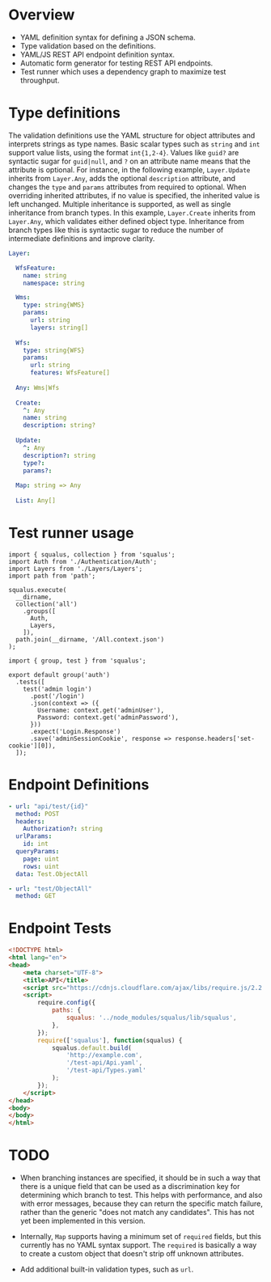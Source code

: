 # Overview

* YAML definition syntax for defining a JSON schema.
* Type validation based on the definitions.
* YAML/JS REST API endpoint definition syntax.
* Automatic form generator for testing REST API endpoints.
* Test runner which uses a dependency graph to maximize test throughput.

# Type definitions

The validation definitions use the YAML structure for object attributes and interprets strings as type names.  Basic scalar types such as `string` and `int` support value lists, using the format `int{1,2-4}`.  Values like `guid?` are syntactic sugar for `guid|null`, and `?` on an attribute name means that the attribute is optional.  For instance, in the following example, `Layer.Update` inherits from `Layer.Any`, adds the optional `description` attribute, and changes the `type` and `params` attributes from required to optional.  When overriding inherited attributes, if no value is specified, the inherited value is left unchanged.  Multiple inheritance is supported, as well as single inheritance from branch types.  In this example, `Layer.Create` inherits from `Layer.Any`, which validates either defined object type.  Inheritance from branch types like this is syntactic sugar to reduce the number of intermediate definitions and improve clarity.

```yaml
Layer:

  WfsFeature:
    name: string
    namespace: string

  Wms:
    type: string{WMS}
    params:
      url: string
      layers: string[]
  
  Wfs:
    type: string{WFS}
    params:
      url: string
      features: WfsFeature[]
  
  Any: Wms|Wfs
  
  Create:
    ^: Any
    name: string
    description: string?
  
  Update:
    ^: Any
    description?: string
    type?:
    params?:
  
  Map: string => Any
  
  List: Any[]
```

# Test runner usage

```
import { squalus, collection } from 'squalus';
import Auth from './Authentication/Auth';
import Layers from './Layers/Layers';
import path from 'path';

squalus.execute(
  __dirname,
  collection('all')
    .groups([
      Auth,
      Layers,
    ]),
  path.join(__dirname, '/All.context.json')
);
```

```
import { group, test } from 'squalus';

export default group('auth')
  .tests([
    test('admin login')
      .post('/login')
      .json(context => ({
        Username: context.get('adminUser'),
        Password: context.get('adminPassword'),
      }))
      .expect('Login.Response')
      .save('adminSessionCookie', response => response.headers['set-cookie'][0]),
  ]);
```

# Endpoint Definitions

```yaml
- url: "api/test/{id}"
  method: POST
  headers:
    Authorization?: string
  urlParams:
    id: int
  queryParams:
    page: uint
    rows: uint
  data: Test.ObjectAll

- url: "test/ObjectAll"
  method: GET
```

# Endpoint Tests

```html
<!DOCTYPE html>
<html lang="en">
<head>
    <meta charset="UTF-8">
    <title>API</title>
    <script src="https://cdnjs.cloudflare.com/ajax/libs/require.js/2.2.0/require.min.js"></script>
    <script>
        require.config({
            paths: {
                squalus: '../node_modules/squalus/lib/squalus',
            },
        });
        require(['squalus'], function(squalus) {
            squalus.default.build(
                'http://example.com',
                '/test-api/Api.yaml',
                '/test-api/Types.yaml'
            );
        });
    </script>
</head>
<body>
</body>
</html>
```

# TODO

* When branching instances are specified, it should be in such a way that there is a unique field that can be used as a discrimination key for determining which branch to test.  This helps with performance, and also with error messages, because they can return the specific match failure, rather than the generic "does not match any candidates".  This has not yet been implemented in this version.

* Internally, `Map` supports having a minimum set of `required` fields, but this currently has no YAML syntax support.  The `required` is basically a way to create a custom object that doesn't strip off unknown attributes.

* Add additional built-in validation types, such as `url`.
